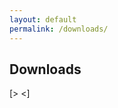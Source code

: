 ```yaml
---
layout: default
permalink: /downloads/
---
```


## Downloads

<html>
  [> <body> <]
    <script>
      (async () => {
        const response = await fetch('https://api.github.com/repos/{{ site.user }}/{{ site.user }}.github.io/contents/downloads/');
        const data = await response.json();
        let htmlString = '<ul>';
        for (let file of data) {
          htmlString += '<li><a href="https://github.com/{{ site.user }}/{{ site.user }}.github.io/blob/master${file.path}">${file.name}</a></li>';
        }
        htmlString += '</ul>';
        body = document.getElementsByTagName('body')[0].innerHTML;
        document.getElementsByTagName('body')[0].innerHTML = body + htmlString;
      })()
    </script>
  <body>
</html>
